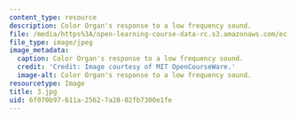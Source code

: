 ```yaml
---
content_type: resource
description: Color Organ's response to a low frequency sound.
file: /media/https%3A/open-learning-course-data-rc.s3.amazonaws.com/ec-s06-practical-electronics-fall-2004/6f070b97611a25627a2802fb7300e1fe_3.jpg
file_type: image/jpeg
image_metadata:
  caption: Color Organ's response to a low frequency sound.
  credit: 'Credit: Image courtesy of MIT OpenCourseWare.'
  image-alt: Color Organ's response to a low frequency sound.
resourcetype: Image
title: 3.jpg
uid: 6f070b97-611a-2562-7a28-02fb7300e1fe
---
```

